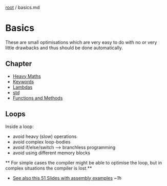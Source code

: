 [root](../README.md) / basics.md
# Basics
These are small  optimisations which are very easy to do with no or very little drawbacks and thus should be done automatically.

## Chapter

- [Heavy Maths](heavyMath.md)
- [Keywords](keywords.md)
- [Lambdas](lambdas.md)
- [std](std.md)
- [Functions and Methods](functionsAndMethods.md)

## Loops
Inside a loop:
- avoid heavy (slow) operations
- avoid complex loop-bodies
- avoid if/else/switch --> branchless programming
- avoid using different memory blocks

** For simple cases the compiler might be able to optimise the loop, but in complex situations the compiler is lost.**

- [See also this 51 Slides with assembly examples](https://www.slideshare.net/MarinaKolpakova/pragmatic-optimization-in-modern-programming-mastering-compiler-optimizations) *~1h*